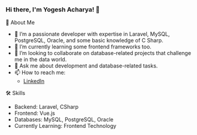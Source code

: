 ### Hi there, I'm Yogesh Acharya! 👋

🚀 About Me

- 🔭 I’m a passionate developer with expertise in Laravel, MySQL, PostgreSQL, Oracle, and some basic knowledge of C Sharp.
- 🌱 I’m currently learning some frontend frameworks too.
- 👯 I’m looking to collaborate on database-related projects that challenge me in the data world.
- 💬 Ask me about development and database-related tasks.
- 📫 How to reach me:
     - [LinkedIn](https://www.linkedin.com/in/yogesh-acharya-66a845152/)

🛠 Skills

- Backend: Laravel, CSharp
- Frontend: Vue.js
- Databases: MySQL, PostgreSQL, Oracle
- Currently Learning: Frontend Technology

